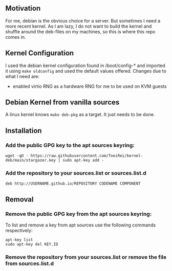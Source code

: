 ## Motivation

For me, debian is the obvious choice for a server. But sometimes I need a more recent kernel. As I am lazy, I do not want to build the kernel and shuffle around the deb-files on my machines, so this is where this repo comes in.

## Kernel Configuration

I used the debian kernel configuration found in /boot/config-* and imported it using `make oldconfig` and used the default values offered. Changes due to what I need are:
- enabled virtio RNG as a hardware RNG for me to be used on KVM guests

## Debian Kernel from vanilla sources

A linux kernel knows `make deb-pkg` as a target. It just needs to be done.

## Installation

### Add the public GPG key to the apt sources keyring:

`wget -qO - https://raw.githubusercontent.com/ToeiRei/kernel-deb/main/stargazer.key | sudo apt-key add -`

### Add the repository to your sources.list or sources.list.d

`deb http://USERNAME.github.io/REPOSITORY CODENAME COMPONENT`

## Removal

### Remove the public GPG key from the apt sources keyring:

To list and remove a key from apt sources use the following commands respectively:

```
apt-key list
sudo apt-key del KEY.ID
```

### Remove the repository from your sources.list or remove the file from sources.list.d
